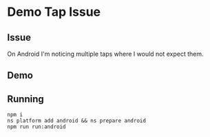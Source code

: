 # Demo Tap Issue
## Issue
On Android I'm noticing multiple taps where I would not expect them.

## Demo

## Running
```
npm i
ns platform add android && ns prepare android
npm run run:android
```
